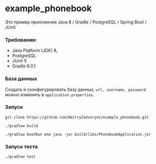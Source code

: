 # example_phonebook

Это пример приложения Java 8 / Gradle / PostgreSQL / Spring Boot / JUnit

### Требования:

- Java Platform (JDK) 8,
- PostgreSQL
- JUnit 5
- Gradle 6.0.1

### База данных
Создать и сконфигурировать базу данных, `url, username, password` можно изменить в `application.properties`.

### Запуск
`git clone https://github.com/DmitryZadvoryev/example_phonebook.git`

`./gradlew build`

`./gradlew bootRun или java -jar build/libs/PhonebookApplication.jar`

### Запуск теста
`./gradlew test`
